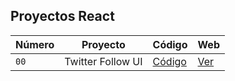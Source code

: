 ## Proyectos React

| Número | Proyecto | Código | Web |
| --- | --- | --- | --- |
| `00` | Twitter Follow UI | [Código](projects/00-hola-mundo) | [Ver](robertosd-react.surge.sh/)|
